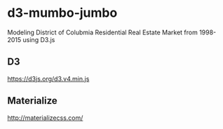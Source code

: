 # d3-mumbo-jumbo
Modeling District of Colubmia Residential Real Estate Market from 1998-2015 using D3.js

## D3
https://d3js.org/d3.v4.min.js

## Materialize
http://materializecss.com/
